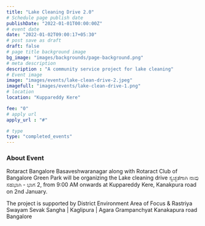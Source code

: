 ```yaml
---
title: "Lake Cleaning Drive 2.0"
# Schedule page publish date
publishDate: "2022-01-01T00:00:00Z"
# event date
date: "2022-01-02T09:00:17+05:30"
# post save as draft
draft: false
# page title background image
bg_image: "images/backgrounds/page-background.png"
# meta description
description : "A community service project for lake cleaning"
# Event image
image: "images/events/lake-clean-drive-2.jpeg"
imagefull: "images/events/lake-clean-drive-1.png"
# location
location: "Kuppareddy Kere"

fee: "0"
# apply url
apply_url : "#"

# type
type: "completed_events"
---
```


### About Event
Rotaract Bangalore Basaveshwaranagar along with Rotaract Club of Bangalore Green Park will be organizing the Lake cleaning drive ಸ್ವಚ್ಛತೆಗಾಗಿ ನಾವು ಸಹಭಾಗಿ - ಭಾಗ 2, from 9:00 AM onwards at Kuppareddy Kere, Kanakpura road on 2nd January.

The project is supported by
District Environment Area of Focus
& Rastriya Swayam Sevak Sangha | Kaglipura | Agara Grampanchyat Kanakapura road Bangalore